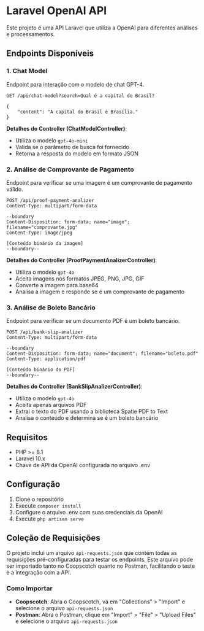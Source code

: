 # Laravel OpenAI API

Este projeto é uma API Laravel que utiliza a OpenAI para diferentes análises e processamentos.

## Endpoints Disponíveis

### 1. Chat Model
Endpoint para interação com o modelo de chat GPT-4.

```http
GET /api/chat-model?search=Qual é a capital do Brasil?

{
    "content": "A capital do Brasil é Brasília."
}
```

**Detalhes do Controller (ChatModelController)**:
- Utiliza o modelo `gpt-4o-mini`
- Valida se o parâmetro de busca foi fornecido
- Retorna a resposta do modelo em formato JSON

### 2. Análise de Comprovante de Pagamento
Endpoint para verificar se uma imagem é um comprovante de pagamento válido.

```http
POST /api/proof-payment-analizer
Content-Type: multipart/form-data

--boundary
Content-Disposition: form-data; name="image"; filename="comprovante.jpg"
Content-Type: image/jpeg

[Conteúdo binário da imagem]
--boundary--
```

**Detalhes do Controller (ProofPaymentAnalizerController)**:
- Utiliza o modelo `gpt-4o`
- Aceita imagens nos formatos JPEG, PNG, JPG, GIF
- Converte a imagem para base64
- Analisa a imagem e responde se é um comprovante de pagamento

### 3. Análise de Boleto Bancário
Endpoint para verificar se um documento PDF é um boleto bancário.

```http
POST /api/bank-slip-analizer
Content-Type: multipart/form-data

--boundary
Content-Disposition: form-data; name="document"; filename="boleto.pdf"
Content-Type: application/pdf

[Conteúdo binário do PDF]
--boundary--
```

**Detalhes do Controller (BankSlipAnalizerController)**:
- Utiliza o modelo `gpt-4o`
- Aceita apenas arquivos PDF
- Extrai o texto do PDF usando a biblioteca Spatie PDF to Text
- Analisa o conteúdo e determina se é um boleto bancário

## Requisitos
- PHP >= 8.1
- Laravel 10.x
- Chave de API da OpenAI configurada no arquivo .env

## Configuração
1. Clone o repositório
2. Execute `composer install`
3. Configure o arquivo .env com suas credenciais da OpenAI
4. Execute `php artisan serve`

## Coleção de Requisições
O projeto inclui um arquivo `api-requests.json` que contém todas as requisições pré-configuradas para testar os endpoints. Este arquivo pode ser importado tanto no Coopscotch quanto no Postman, facilitando o teste e a integração com a API.

### Como Importar
- **Coopscotch**: Abra o Coopscotch, vá em "Collections" > "Import" e selecione o arquivo `api-requests.json`
- **Postman**: Abra o Postman, clique em "Import" > "File" > "Upload Files" e selecione o arquivo `api-requests.json`
